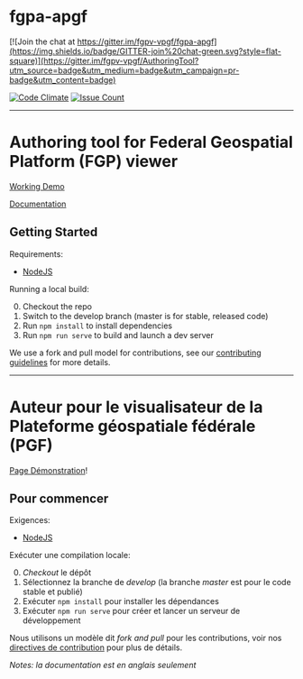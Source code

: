 # fgpa-apgf

[![Join the chat at https://gitter.im/fgpv-vpgf/fgpa-apgf](https://img.shields.io/badge/GITTER-join%20chat-green.svg?style=flat-square)](https://gitter.im/fgpv-vpgf/AuthoringTool?utm_source=badge&utm_medium=badge&utm_campaign=pr-badge&utm_content=badge)

[![Code Climate](https://codeclimate.com/github/fgpv-vpgf/fgpa-apgf/badges/gpa.svg)](https://codeclimate.com/github/fgpv-vpgf/fgpa-apgf)
[![Issue Count](https://codeclimate.com/github/fgpv-vpgf/fgpa-apgf/badges/issue_count.svg)](https://codeclimate.com/github/fgpv-vpgf/fgpa-apgf)

-------------------------------------------------------------------
# Authoring tool for Federal Geospatial Platform (FGP) viewer

[Working Demo](https://jolevesq.github.io/fgpa-apgf/samples/fgpv-author.html)

[Documentation](https://fgpv-vpgf.github.io/fgpa-apgf/a2v2/0.1.0/index.html)

## Getting Started

Requirements:

- [NodeJS](https://nodejs.org/)

Running a local build:

0. Checkout the repo
0. Switch to the develop branch (master is for stable, released code)
0. Run `npm install` to install dependencies
0. Run `npm run serve` to build and launch a dev server

We use a fork and pull model for contributions, see our [contributing guidelines](https://github.com/fgpv-vpgf/fgpv-vpgf/blob/develop/CONTRIBUTING.md) for more details.

-------------------------------------------------------------------
# Auteur pour le visualisateur de la Plateforme géospatiale fédérale (PGF)

[Page Démonstration](https://jolevesq.github.io/fgpa-apgf/samples/fgpv-author.html)!

## Pour commencer

Exigences:

- [NodeJS](https://nodejs.org/)

Exécuter une compilation locale:

0. *Checkout* le dépôt
0. Sélectionnez la branche de *develop* (la branche *master* est pour le code stable et publié)
0. Exécuter `npm install` pour installer les dépendances
0. Exécuter `npm run serve` pour créer et lancer un serveur de développement


Nous utilisons un modèle dit *fork and pull* pour les contributions, voir nos [directives de contribution](https://github.com/fgpv-vpgf/fgpv-vpgf/blob/develop/CONTRIBUTING.md) pour plus de détails.

*Notes: la documentation est en anglais seulement*
